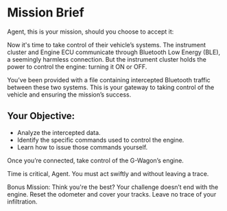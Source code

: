 # Mission Brief

Agent, this is your mission, should you choose to accept it:

Now it's time to take control of their vehicle’s systems. The instrument cluster and Engine ECU communicate through Bluetooth Low Energy (BLE), a seemingly harmless connection. But the instrument cluster holds the power to control the engine: turning it ON or OFF.

You’ve been provided with a file containing intercepted Bluetooth traffic between these two systems. This is your gateway to taking control of the vehicle and ensuring the mission’s success.

## **Your Objective**:
- Analyze the intercepted data.
- Identify the specific commands used to control the engine.
- Learn how to issue those commands yourself.

Once you’re connected, take control of the G-Wagon’s engine.

Time is critical, Agent. You must act swiftly and without leaving a trace.

Bonus Mission: Think you're the best? Your challenge doesn’t end with the engine. Reset the odometer and cover your tracks. Leave no trace of your infiltration.
